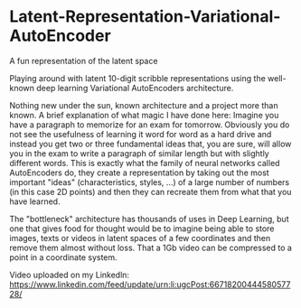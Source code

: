 # Latent-Representation-Variational-AutoEncoder
A fun representation of the latent space

Playing around with latent 10-digit scribble representations using the well-known deep learning Variational AutoEncoders architecture.

Nothing new under the sun, known architecture and a project more than known. A brief explanation of what magic I have done here:
Imagine you have a paragraph to memorize for an exam for tomorrow. Obviously you do not see the usefulness of learning it word for word as a hard drive and instead you get two or three fundamental ideas that, you are sure, will allow you in the exam to write a paragraph of similar length but with slightly different words.
This is exactly what the family of neural networks called AutoEncoders do, they create a representation by taking out the most important "ideas" (characteristics, styles, ...) of a large number of numbers (in this case 2D points) and then they can recreate them from what that you have learned.

The "bottleneck" architecture has thousands of uses in Deep Learning, but one that gives food for thought would be to imagine being able to store images, texts or videos in latent spaces of a few coordinates and then remove them almost without loss. That a 1Gb video can be compressed to a point in a coordinate system.

Video uploaded on my Linkedln: https://www.linkedin.com/feed/update/urn:li:ugcPost:6671820044458057728/
